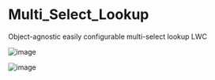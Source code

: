 # Multi_Select_Lookup

Object-agnostic easily configurable multi-select lookup LWC 

![image](https://user-images.githubusercontent.com/124932501/227345168-484bcfa3-f125-45a5-addd-686764aef857.png)

![image](https://user-images.githubusercontent.com/124932501/227344738-025e1abf-b32a-40b9-927c-aa8842e65538.png)
